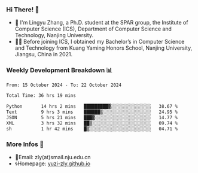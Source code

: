 ### Hi There! 👋 
- 🐳 I'm Lingyu Zhang, a Ph.D. student at the SPAR group, the Institute of Computer Science (ICS), Department of Computer Science and Technology, Nanjing University.
- 🧑‍🎓 Before joining ICS, I obtained my Bachelor’s in Computer Science and Technology from Kuang Yaming Honors School, Nanjing University, Jiangsu, China in 2021.

### Weekly Development Breakdown :bar_chart:

<!--START_SECTION:waka-->

```txt
From: 15 October 2024 - To: 22 October 2024

Total Time: 36 hrs 19 mins

Python       14 hrs 2 mins   █████████▓░░░░░░░░░░░░░░░   38.67 %
Text         9 hrs 3 mins    ██████▒░░░░░░░░░░░░░░░░░░   24.95 %
JSON         5 hrs 21 mins   ███▓░░░░░░░░░░░░░░░░░░░░░   14.77 %
XML          3 hrs 32 mins   ██▒░░░░░░░░░░░░░░░░░░░░░░   09.74 %
sh           1 hr 42 mins    █▒░░░░░░░░░░░░░░░░░░░░░░░   04.71 %
```

<!--END_SECTION:waka-->

<!--
### Github Contributions :octocat:

![](https://raw.githubusercontent.com/yuzi-zly/yuzi-zly/output/github-contribution-grid-snake.svg)              
-->

### More Infos 📖

- 📧Email: zly(at)smail.nju.edu.cn
- 🌀Homepage: [yuzi-zly.github.io](https://yuzi-zly.github.io/)
